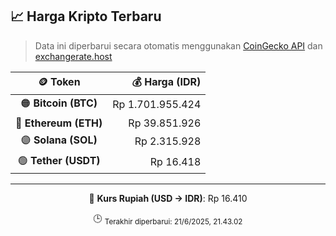 

<!-- HARGA_KRIPTO -->
## 📈 Harga Kripto Terbaru

> Data ini diperbarui secara otomatis menggunakan [CoinGecko API](https://www.coingecko.com/) dan [exchangerate.host](https://exchangerate.host/)

<div align="center">

| 🪙 Token | 💰 Harga (IDR) |
|:------:|---------------:|
| 🟠 **Bitcoin (BTC)**   | Rp 1.701.955.424 |
| 🔵 **Ethereum (ETH)**  | Rp 39.851.926 |
| 🟣 **Solana (SOL)**    | Rp 2.315.928 |
| 🟢 **Tether (USDT)**   | Rp 16.418 |

---

💱 **Kurs Rupiah (USD → IDR)**: Rp 16.410

🕒 <sub>Terakhir diperbarui: 21/6/2025, 21.43.02</sub>

</div>
<!-- /HARGA_KRIPTO -->